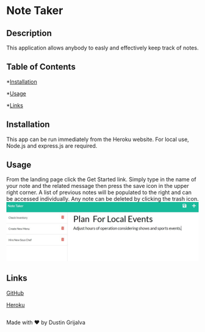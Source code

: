 # Note Taker

## Description
  This application allows anybody to easly and effectively keep track of notes.

  ## Table of Contents
  *[Installation](#installation)

  *[Usage](#usage)

  *[Links](#links)


  ## Installation
This app can be run immediately from the Heroku website. For local use, Node.js and express.js are required.

  ## Usage
  From the landing page click the Get Started link. Simply type in the name of your note and the related message then press the save icon in the upper right corner. A list of previous notes will be populated to the right and can be accessed individually. Any note can be deleted by clicking the trash icon.
  ![screenshot](./public/assets/images/screenshot.jpg)

  ## Links

  [GitHub](https://github.com/Dustin2400/note-taker)

  [Heroku](https://pure-caverns-00713.herokuapp.com/)

##
  Made with ❤️ by Dustin Grijalva
